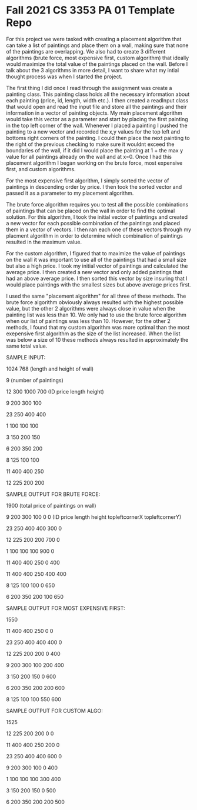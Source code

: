 # Fall 2021 CS 3353 PA 01 Template Repo
For this project we were tasked with creating a placement algorithm that can take a list of paintings and place them on a wall, making sure that none of the paintings are overlapping.  We also had to create 3 different algorithms (brute force, most expensive first, custom algorithm) that ideally would maximize the total value of the paintings placed on the wall.  Before I talk about the 3 algorithms in more detail, I want to share what my intial thought process was when I started the project.

The first thing I did once I read through the assignment was create a painting class.  This painting class holds all the necessary information about each painting (price, id, length, width etc.).  I then created a readInput class that would open and read the input file and store all the paintings and their information in a vector of painting objects. My main placement algorithm would take this vector as a parameter and start by placing the first painting in the top left corner of the wall.  Whenever I placed a painting I pushed the painting to a new vector and recorded the x,y values for the top left and bottoms right corners of the painting.  I could then place the next painting to the right of the previous checking to make sure it wouldnt exceed the boundaries of the wall, if it did I would place the painting at 1 + the max y value for all paintings already on the wall and at x=0. Once I had this placement algorithm I began working on the brute force, most expensive first, and custom algorithms.

For the most expensive first algorithm, I simply sorted the vector of paintings in descending order by price.  I then took the sorted vector and passed it as a parameter to my placement algorithm.

The brute force algorithm requires you to test all the possible combinations of paintings that can be placed on the wall in order to find the optimal solution. For this algorithm, I took the initial vector of paintings and created a new vector for each possible combination of the paintings and placed them in a vector of vectors.  I then ran each one of these vectors through my placment algorithm in order to determine which combination of paintings resulted in the maximum value.

For the custom algorithm, I figured that to maximize the value of paintings on the wall it was important to use all of the paintings that had a small size but also a high price.  I took my initial vector of paintings and calculated the average price. I then created a new vector and only added paintings that had an above average price.  I then sorted this vector by size insuring that I would place paintings with the smallest sizes but above average prices first.


I used the same "placement algorithm" for all three of these methods.  The brute force algorithm obviously always resulted with the highest possible value, but the other 2 algorithms were always close in value when the painting list was less than 10. We only had to use the brute force algorithm when our list of paintings was less than 10.  However, for the other 2 methods, I found that my custom algorithm was more optimal than the most exepensive first algorithm as the size of the list increased.  When the list was below a size of 10 these methods always resulted in approximately the same total value.


SAMPLE INPUT:

1024 768   (length and height of wall)

9          (number of paintings)

12 300 1000 700  (ID price length height)

9 200 300 100

23 250 400 400

1 100 100 100

3 150 200 150

6 200 350 200

8 125 100 100

11 400 400 250

12 225 200 200

SAMPLE OUTPUT FOR BRUTE FORCE:

1900              (total price of paintings on wall)

9 200 300 100 0 0  (ID price length height topleftcornerX topleftcornerY)

23 250 400 400 300 0

12 225 200 200 700 0

1 100 100 100 900 0

11 400 400 250 0 400

11 400 400 250 400 400

8 125 100 100 0 650

6 200 350 200 100 650

SAMPLE OUTPUT FOR MOST EXPENSIVE FIRST:

1550

11 400 400 250 0 0

23 250 400 400 400 0

12 225 200 200 0 400

9 200 300 100 200 400

3 150 200 150 0 600

6 200 350 200 200 600

8 125 100 100 550 600

SAMPLE OUTPUT FOR CUSTOM ALGO:

1525

12 225 200 200 0 0

11 400 400 250 200 0

23 250 400 400 600 0

9 200 300 100 0 400

1 100 100 100 300 400

3 150 200 150 0 500

6 200 350 200 200 500

